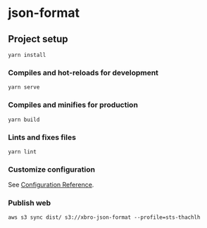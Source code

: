 # json-format

## Project setup
```
yarn install
```

### Compiles and hot-reloads for development
```
yarn serve
```

### Compiles and minifies for production
```
yarn build
```

### Lints and fixes files
```
yarn lint
```

### Customize configuration
See [Configuration Reference](https://cli.vuejs.org/config/).


### Publish web
```
aws s3 sync dist/ s3://xbro-json-format --profile=sts-thachlh
```
